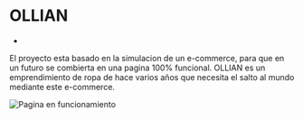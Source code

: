 # OLLIAN
-
El proyecto esta basado en la simulacion de un e-commerce, para que en un futuro se combierta en una pagina 100% funcional. OLLIAN es un emprendimiento de ropa de hace varios años que necesita el salto al mundo mediante este e-commerce.


![Pagina en funcionamiento](https://github.com/leomazzaferro/first.app-mazzaferro/blob/master/functionpage.gif)